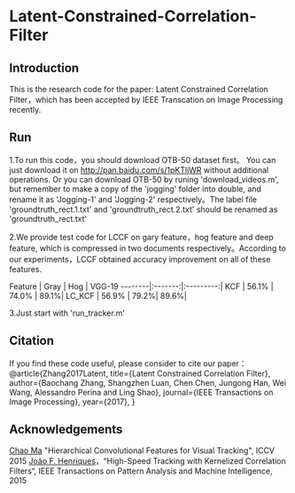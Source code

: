 Latent-Constrained-Correlation-Filter
========
Introduction
-------
This is the research code for the paper: Latent Constrained Correlation Filter，which has been accepted by IEEE Transcation on Image Processing recently.


Run
-------
1.To run this code，you should download OTB-50 dataset first。
You can just download it on http://pan.baidu.com/s/1pKTljWR without additional operations.
Or you can download OTB-50 by runing 'download_videos.m', but remember to make a copy of the 'jogging' folder into double, and rename it as 'Jogging-1' and 'Jogging-2' respectively。The label file 'groundtruth_rect.1.txt' and 'groundtruth_rect.2.txt' should be renamed as 'groundtruth_rect.txt'

2.We provide test code for LCCF on gary feature，hog feature and deep feature, which is compressed in two documents respectively。According to our experiments，LCCF obtained accuracy improvement on all of these features.

Feature | Gray | Hog | VGG-19
--------|:-------:|:---------:|
KCF  | 56.1% | 74.0% | 89.1%|
LC_KCF | 56.9% | 79.2%| 89.6%|

3.Just start with 'run_tracker.m'

Citation
-------
If you find these code useful, please consider to cite our paper：
@article{Zhang2017Latent,
  title={Latent Constrained Correlation Filter},
  author={Baochang Zhang, Shangzhen Luan, Chen Chen, Jungong Han, Wei Wang, Alessandro Perina and Ling Shao},
  journal={IEEE Transactions on Image Processing},
  year={2017},
}

Acknowledgements
-------
[Chao Ma](https://sites.google.com/site/jbhuang0604/publications/cf2) "Hierarchical Convolutional Features for Visual Tracking", ICCV 2015
[João F. Henriques](http://www.isr.uc.pt/~henriques/circulant/)，“High-Speed Tracking with Kernelized Correlation Filters“, IEEE Transactions on Pattern Analysis and Machine Intelligence, 2015
